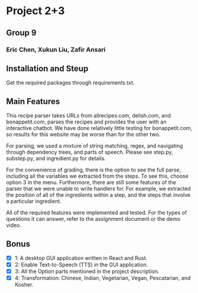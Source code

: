 # Project 2+3
## Group 9
### Eric Chen, Xukun Liu, Zafir Ansari

## Installation and Steup
Get the required packages through requirements.txt. 

## Main Features
This recipe parser takes URLs from allrecipes.com, delish.com, and bonappetit.com, parses the recipes and provides the user with an interactive chatbot. We have done relatively little testing for bonappetit.com, so results for this website may be worse than for the other two. 

For parsing, we used a mixture of string matching, regex, and navigating through dependency trees, and parts of speech. Please see step.py, substep.py, and ingredient.py for details. 

For the convenience of grading, there is the option to see the full parse, including all the variables we extracted from the steps. To see this, choose option 3 in the menu. Furthermore, there are still some features of the parser that we were unable to write handlers for. For example, we extracted the position of all of the ingredients within a step, and the steps that involve a particular ingredient. 

All of the required features were implemented and tested. For the types of questions it can answer, refer to the assignment document or the demo video. 

## Bonus
- [x] 1: A desktop GUI application written in React and Rust.
- [x] 2: Enable Text-to-Speech (TTS) in the GUI application.
- [x] 3: All the Option parts mentioned in the project description.
- [x] 4: Transformation: Chinese, Indian, Vegetarian, Vegan, Pescatarian, and Kosher.
